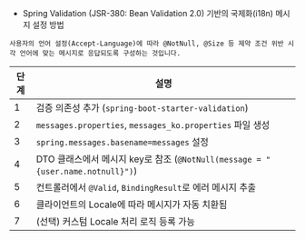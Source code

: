 * Spring Validation (JSR-380: Bean Validation 2.0) 기반의 국제화(i18n) 메시지 설정 방법
```
사용자의 언어 설정(Accept-Language)에 따라 @NotNull, @Size 등 제약 조건 위반 시
각 언어에 맞는 메시지로 응답되도록 구성하는 것입니다.
```
| 단계 | 설명                                                                  |
| -- | ------------------------------------------------------------------- |
| 1  | 검증 의존성 추가 (`spring-boot-starter-validation`)                        |
| 2  | `messages.properties`, `messages_ko.properties` 파일 생성               |
| 3  | `spring.messages.basename=messages` 설정                              |
| 4  | DTO 클래스에서 메시지 key로 참조 (`@NotNull(message = "{user.name.notnull}")`) |
| 5  | 컨트롤러에서 `@Valid`, `BindingResult`로 에러 메시지 추출                         |
| 6  | 클라이언트의 Locale에 따라 메시지가 자동 치환됨                                       |
| 7  | (선택) 커스텀 Locale 처리 로직 등록 가능                                         |
